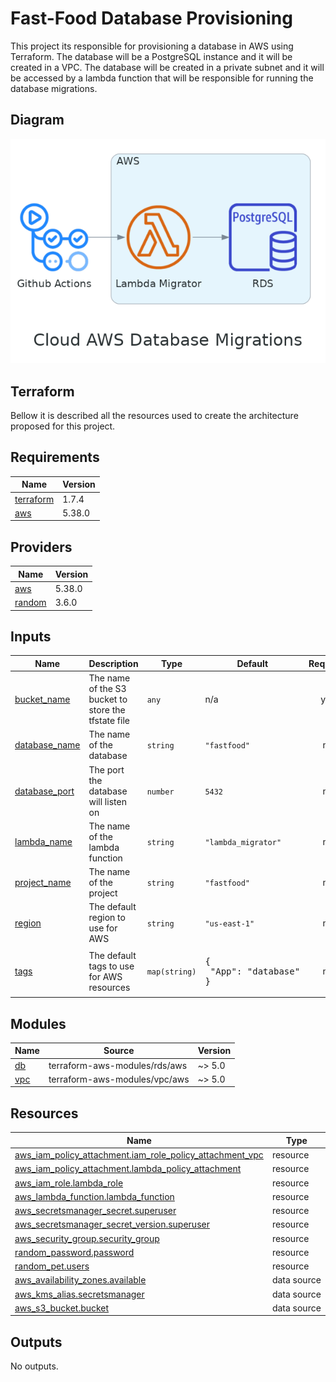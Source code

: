 # Fast-Food Database Provisioning

This project its responsible for provisioning a database in AWS using Terraform. The database will be a PostgreSQL instance and it will be created in a VPC. The database will be created in a private subnet and it will be accessed by a lambda function that will be responsible for running the database migrations.

## Diagram

![diagram](./docs/cloud_aws_database_migrations.png)

## Terraform

Bellow it is described all the resources used to create the architecture proposed for this project.

<!-- BEGIN_TF_DOCS -->

## Requirements

| Name | Version |
|------|---------|
| <a name="requirement_terraform"></a> [terraform](#requirement\_terraform) | 1.7.4 |
| <a name="requirement_aws"></a> [aws](#requirement\_aws) | 5.38.0 |
## Providers

| Name | Version |
|------|---------|
| <a name="provider_aws"></a> [aws](#provider\_aws) | 5.38.0 |
| <a name="provider_random"></a> [random](#provider\_random) | 3.6.0 |
## Inputs

| Name | Description | Type | Default | Required |
|------|-------------|------|---------|:--------:|
| <a name="input_bucket_name"></a> [bucket\_name](#input\_bucket\_name) | The name of the S3 bucket to store the tfstate file | `any` | n/a | yes |
| <a name="input_database_name"></a> [database\_name](#input\_database\_name) | The name of the database | `string` | `"fastfood"` | no |
| <a name="input_database_port"></a> [database\_port](#input\_database\_port) | The port the database will listen on | `number` | `5432` | no |
| <a name="input_lambda_name"></a> [lambda\_name](#input\_lambda\_name) | The name of the lambda function | `string` | `"lambda_migrator"` | no |
| <a name="input_project_name"></a> [project\_name](#input\_project\_name) | The name of the project | `string` | `"fastfood"` | no |
| <a name="input_region"></a> [region](#input\_region) | The default region to use for AWS | `string` | `"us-east-1"` | no |
| <a name="input_tags"></a> [tags](#input\_tags) | The default tags to use for AWS resources | `map(string)` | <pre>{<br>  "App": "database"<br>}</pre> | no |
## Modules

| Name | Source | Version |
|------|--------|---------|
| <a name="module_db"></a> [db](#module\_db) | terraform-aws-modules/rds/aws | ~> 5.0 |
| <a name="module_vpc"></a> [vpc](#module\_vpc) | terraform-aws-modules/vpc/aws | ~> 5.0 |
## Resources

| Name | Type |
|------|------|
| [aws_iam_policy_attachment.iam_role_policy_attachment_vpc](https://registry.terraform.io/providers/hashicorp/aws/5.38.0/docs/resources/iam_policy_attachment) | resource |
| [aws_iam_policy_attachment.lambda_policy_attachment](https://registry.terraform.io/providers/hashicorp/aws/5.38.0/docs/resources/iam_policy_attachment) | resource |
| [aws_iam_role.lambda_role](https://registry.terraform.io/providers/hashicorp/aws/5.38.0/docs/resources/iam_role) | resource |
| [aws_lambda_function.lambda_function](https://registry.terraform.io/providers/hashicorp/aws/5.38.0/docs/resources/lambda_function) | resource |
| [aws_secretsmanager_secret.superuser](https://registry.terraform.io/providers/hashicorp/aws/5.38.0/docs/resources/secretsmanager_secret) | resource |
| [aws_secretsmanager_secret_version.superuser](https://registry.terraform.io/providers/hashicorp/aws/5.38.0/docs/resources/secretsmanager_secret_version) | resource |
| [aws_security_group.security_group](https://registry.terraform.io/providers/hashicorp/aws/5.38.0/docs/resources/security_group) | resource |
| [random_password.password](https://registry.terraform.io/providers/hashicorp/random/latest/docs/resources/password) | resource |
| [random_pet.users](https://registry.terraform.io/providers/hashicorp/random/latest/docs/resources/pet) | resource |
| [aws_availability_zones.available](https://registry.terraform.io/providers/hashicorp/aws/5.38.0/docs/data-sources/availability_zones) | data source |
| [aws_kms_alias.secretsmanager](https://registry.terraform.io/providers/hashicorp/aws/5.38.0/docs/data-sources/kms_alias) | data source |
| [aws_s3_bucket.bucket](https://registry.terraform.io/providers/hashicorp/aws/5.38.0/docs/data-sources/s3_bucket) | data source |
## Outputs

No outputs.
<!-- END_TF_DOCS -->